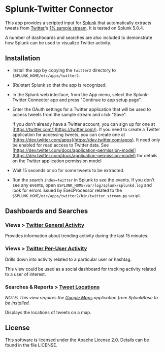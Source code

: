 # Splunk-Twitter Connector

This app provides a scripted input for [Splunk](http://www.splunk.com/) that
automatically extracts tweets from [Twitter](https://twitter.com/)'s [1% sample
stream](https://dev.twitter.com/docs/api/1.1/get/statuses/sample). It is tested on
Splunk 5.0.4.

A number of dashboards and searches are also included to demonstrate how Splunk
can be used to visualize Twitter activity.

## Installation

* Install the app by copying the `twitter2` directory to
  `$SPLUNK_HOME/etc/apps/twitter2`.

* (Re)start Splunk so that the app is recognized.

* In the Splunk web interface, from the App menu, select the Splunk-Twitter
  Connector app and press "Continue to app setup page".

* Enter the OAuth settings for a Twitter application that will be used to access
  tweets from the sample stream and click "Save".

  If you don't already have a Twitter account, you can sign up for one at
  [https://twitter.com/](https://twitter.com/). If you need to create a Twitter
  application for accessing tweets, you can create one at
  [https://dev.twitter.com/apps](https://dev.twitter.com/apps). It need only be
  enabled for read access to Twitter data. See
  [https://dev.twitter.com/docs/application-permission-model](https://dev.twitter.com/docs/application-permission-model)
  for details on the Twitter application permission model

* Wait 15 seconds or so for some tweets to be extracted.

* Run the search `index=twitter` in Splunk to see the events. If you don't see
  any events, open `$SPLUNK_HOME/var/log/splunk/splunkd.log` and look for errors
  issued by ExecProcessor related to the
  `$SPLUNK_HOME/etc/apps/twitter2/bin/twitter_stream.py` script.

## Dashboards and Searches

### Views > <u>Twitter General Activity</u>

Provides information about trending activity during the last 15 minutes.

### Views > <u>Twitter Per-User Activity</u>

Drills down into activity related to a particular user or hashtag.

This view could be used as a social dashboard for tracking activity related to a
user of interest.

### Searches & Reports > <u>Tweet Locations</u>

_NOTE: This view requires the [Google
Maps](http://splunk-base.splunk.com/apps/22365/google-maps) application from
SplunkBase to be installed._

Displays the locations of tweets on a map.

## License

This software is licensed under the Apache License 2.0. Details can be found in
the file LICENSE.
